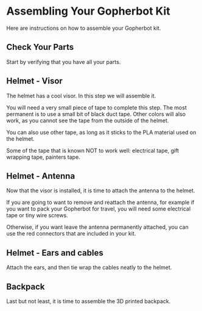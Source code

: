 # Assembling Your Gopherbot Kit

Here are instructions on how to assemble your Gopherbot kit.

## Check Your Parts

Start by verifying that you have all your parts.

## Helmet - Visor

The helmet has a cool visor. In this step we will assemble it.

You will need a very small piece of tape to complete this step. The most permanent is to use a small bit of black duct tape. Other colors will also work, as you cannot see the tape from the outside of the helmet.

You can also use other tape, as long as it sticks to the PLA material used on the helmet.

Some of the tape that is known NOT to work well: electrical tape, gift wrapping tape, painters tape.

## Helmet - Antenna

Now that the visor is installed, it is time to attach the antenna to the helmet.

If you are going to want to remove and reattach the antenna, for example if you want to pack your Gopherbot for travel, you will need some electrical tape or tiny wire screws.

Otherwise, if you want leave the antenna permanently attached, you can use the red connectors that are included in your kit.

## Helmet - Ears and cables

Attach the ears, and then tie wrap the cables neatly to the helmet.

## Backpack

Last but not least, it is time to assemble the 3D printed backpack.
